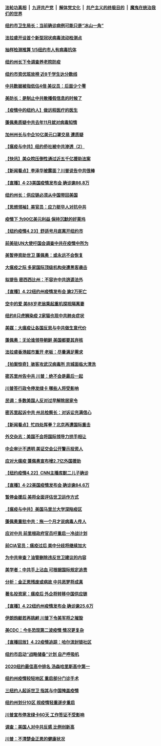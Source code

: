 ####  [法轮功真相](../../../../basic/blob/master/README.md?t=04241931) &nbsp;|&nbsp; [九评共产党](../../../../9ping.md/blob/master/README.md?t=04241931) &nbsp;|&nbsp; [解体党文化](../../../../jtdwh.md/blob/master/README.md?t=04241931)  &nbsp;|&nbsp; [共产主义的终极目的](../../../../gczydzjmd.md/blob/master/README.md?t=04241931) &nbsp;|&nbsp; [魔鬼在统治我们的世界](../../../../mgztzwmdsj.md/blob/master/README.md?t=04241931) 

#### [纽约市卫生局长：当前确诊病例可能只是“冰山一角”](../pages/nsc412/n12057298.md?t=04241931) 

#### [法拉盛开设首个新型冠状病毒流动检测点](../pages/nsc412/n12057279.md?t=04241931) 

#### [抽样检测推算  1/5纽约市人有病毒抗体](../pages/nsc412/n12057295.md?t=04241931) 

#### [纽约州长下令调查养老院防疫](../pages/nsc412/n12057270.md?t=04241931) 

#### [纽约市资优班放榜  近8千学生达分数线](../pages/nsc412/n12057263.md?t=04241931) 

#### [中共数据被指低估4倍 美议员：后面少个零](../pages/nsc412/n12057008.md?t=04241931) 

#### [美防长：是制止中共散播假信息的时候了](../pages/nsc412/n12056675.md?t=04241931) 

#### [【疫情中的纽约人】做远程医疗的医生](../pages/nsc412/n12056976.md?t=04241931) 

#### [蓬佩奥质疑中共去年11月就对病毒知情](../pages/nsc412/n12056919.md?t=04241931) 

#### [加州州长与中企10亿美元口罩交易 遭质疑](../pages/nsc412/n12056697.md?t=04241931) 

#### [【瘟疫与中共】纽约侨社被中共渗透（2）](../pages/nsc412/n12048330.md?t=04241931) 

#### [【快讯】美众院压倒性通过近五千亿援助法案](../pages/nsc412/n12056600.md?t=04241931) 

#### [【新闻看点】李泽华被露面？川普说告中共很棒](../pages/nsc412/n12056131.md?t=04241931) 

#### [【直播】4·23美国疫情发布会 确诊逾86.8万](../pages/nsc412/n12056063.md?t=04241931) 

#### [纽约州长：供应链必须从中国带回美国](../pages/nsc412/n12054320.md?t=04241931) 

#### [【思想领袖】美官员：应力挺华人对抗中共](../pages/nsc412/n12056310.md?t=04241931) 

#### [疫情下 为90亿美元利益 保持沉默的好莱坞](../pages/nsc412/n12056150.md?t=04241931) 

#### [【纽约疫情4.23】舒适号月底离开纽约市](../pages/nsc412/n12055048.md?t=04241931) 

#### [前美驻UN大使吁国会调查中共在疫情中所为](../pages/nsc412/n12055777.md?t=04241931) 

#### [美暂停资助世卫 蓬佩奥：或永远不会恢复](../pages/nsc412/n12055683.md?t=04241931) 

#### [大瘟疫之际 多家国际顶级机构突遭黑客袭击](../pages/nsc412/n12055901.md?t=04241931) 

#### [拟提告 密西西比州：不容许中共逍遥法外](../pages/nsc412/n12055628.md?t=04241931) 

#### [【直播】4.22纽约州疫情发布会 逾2万死亡](../pages/nsc412/n12055687.md?t=04241931) 

#### [空中的爱 美88岁老翁乘起重机探视隔离妻](../pages/nsc412/n12055565.md?t=04241931) 

#### [纽约8只虎狮染疫 2家猫也现中共肺炎症状](../pages/nsc412/n12055331.md?t=04241931) 

#### [美媒：大瘟疫让各国反思与中共做生意代价](../pages/nsc412/n12050556.md?t=04241931) 

#### [蓬佩奥：无论谁领导朝鲜 美国都要其弃核](../pages/nsc412/n12054884.md?t=04241931) 

#### [法拉盛香港超市重开  老板：尽量满足需求](../pages/nsc412/n12054293.md?t=04241931) 

#### [【拍案惊奇】骇客攻武汉病毒所 京城面临大清洗](../pages/nsc412/n12053941.md?t=04241931) 

#### [密苏里州告中共 川普：绝不会是最后一起](../pages/nsc412/n12054180.md?t=04241931) 

#### [川普签行政令停发绿卡 哪些人将受影响](../pages/nsc412/n12054022.md?t=04241931) 

#### [民调：多数美国人反对过早解除居家令](../pages/nsc412/n12053945.md?t=04241931) 

#### [密苏里起诉中共 州总检察长：对诉讼充满信心](../pages/nsc412/n12053587.md?t=04241931) 

#### [【新闻看点】忙四处挥拳？北京再遭国际重击](../pages/nsc412/n12053119.md?t=04241931) 

#### [外交杂志：美国不会将国际领导力拱手相让](../pages/nsc412/n12053732.md?t=04241931) 

#### [中企审计不透明 美证交会公开警示投资人](../pages/nsc412/n12053509.md?t=04241931) 

#### [应对大瘟疫 蓬佩奥宣布增2.7亿外国援助](../pages/nsc412/n12053590.md?t=04241931) 

#### [【纽约疫情4.22】CNN主播库默二儿子确诊](../pages/nsc412/n12052109.md?t=04241931) 

#### [【直播】4·22美国疫情发布会 确诊逾84.6万](../pages/nsc412/n12053392.md?t=04241931) 

#### [暂停金援后 美将全面评估世卫运作方式](../pages/nsc412/n12053324.md?t=04241931) 

#### [【瘟疫与中共】美国马里兰大学深陷疫区](../pages/nsc412/n12053299.md?t=04241931) 

#### [蓬佩奥重批中共：拖一个月才说病毒人传人](../pages/nsc412/n12053159.md?t=04241931) 

#### [应对中共 前里根政府官员吁重启一冷战计划](../pages/nsc412/n12053125.md?t=04241931) 

#### [前CIA官员：瘟疫过后 美中分歧将继续加大](../pages/nsc412/n12052795.md?t=04241931) 

#### [为中共审查？油管删除违反世卫建议的内容](../pages/nsc412/n12052815.md?t=04241931) 

#### [美学者：中共手上沾血 可根据国际规定追责](../pages/nsc412/n12052699.md?t=04241931) 

#### [分析：金正恩残废或病故 中共恶梦将成真](../pages/nsc412/n12052901.md?t=04241931) 

#### [著名投资家：瘟疫后 外企将转移中国供应链](../pages/nsc412/n12052757.md?t=04241931) 

#### [【直播】4.22纽约州疫情发布会 确诊逾25.6万](../pages/nsc412/n12052797.md?t=04241931) 

#### [伊朗炮艇若再挑衅 川普下令美军将之摧毁](../pages/nsc412/n12052638.md?t=04241931) 

#### [美CDC：今冬恐现第二波疫情 情况更复杂](../pages/nsc412/n12052405.md?t=04241931) 

#### [【直播回放】4.22疫情追踪：哈尔滨封锁社区](../pages/nsc412/n12052125.md?t=04241931) 

#### [纽约市启动“战略储备”计划  自产呼吸机](../pages/nsc412/n12051311.md?t=04241931) 

#### [2020纽约最佳高中排名  汤森哈里斯高中第一](../pages/nsc412/n12051295.md?t=04241931) 

#### [纽约州疫情较轻地区  重启部分门诊手术](../pages/nsc412/n12051298.md?t=04241931) 

#### [三纽约人起诉世卫  指其与中国掩盖疫情](../pages/nsc412/n12051382.md?t=04241931) 

#### [纽约州划分10区 视疫情轻重逐步重启](../pages/nsc412/n12051306.md?t=04241931) 

#### [川普宣布停发绿卡60天 工作签证不受影响](../pages/nsc412/n12051337.md?t=04241931) 

#### [调查：美国人对中共反感 比例创新高](../pages/nsc412/n12051133.md?t=04241931) 

#### [川普：不清楚金正恩的健康状况](../pages/nsc412/n12051127.md?t=04241931) 

